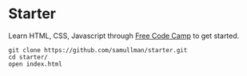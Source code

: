 # Starter

Learn HTML, CSS, Javascript through [Free Code Camp](http://freecodecamp.org/) to get started. 

```
git clone https://github.com/samullman/starter.git
cd starter/
open index.html
```
